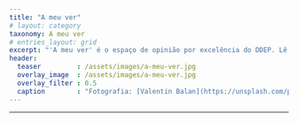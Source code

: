 ```yaml
---
title: "A meu ver"
# layout: category
taxonomy: A meu ver
# entries_layout: grid
excerpt: "'A meu ver' é o espaço de opinião por excelência do DDEP. Lê aqui as diversas opiniões dos alunos do IEP."
header:
  teaser         : /assets/images/a-meu-ver.jpg
  overlay_image  : /assets/images/a-meu-ver.jpg
  overlay_filter : 0.5
  caption        : "Fotografia: [Valentin Balan](https://unsplash.com/photos/XIoCqNAjYIw)"
---
```


---